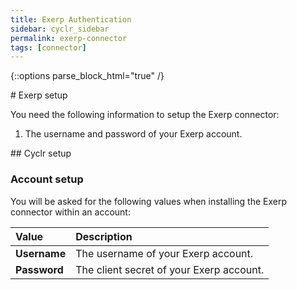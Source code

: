 ```yaml
---
title: Exerp Authentication
sidebar: cyclr_sidebar
permalink: exerp-connector
tags: [connector]
---
```

{::options parse_block_html="true" /}
<section class="card">
# Exerp setup

You need the following information to setup the Exerp connector:

1. The username and password of your Exerp account.


</section>
<section class="card">
## Cyclr setup

### Account setup

You will be asked for the following values when installing the Exerp connector within an account:

| Value        | Description                              |
| :----------- | :--------------------------------------- |
| **Username** | The username of your Exerp account.      |
| **Password** | The client secret of your Exerp account. |


</section>
